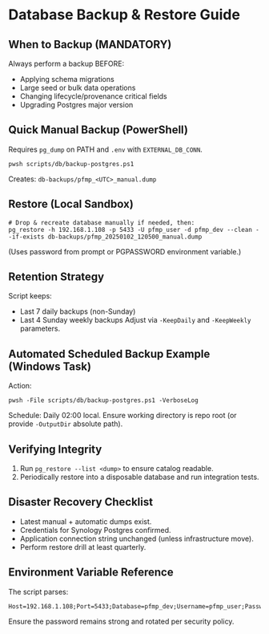 # Database Backup & Restore Guide

## When to Backup (MANDATORY)
Always perform a backup BEFORE:
- Applying schema migrations
- Large seed or bulk data operations
- Changing lifecycle/provenance critical fields
- Upgrading Postgres major version

## Quick Manual Backup (PowerShell)
Requires `pg_dump` on PATH and `.env` with `EXTERNAL_DB_CONN`.
```
pwsh scripts/db/backup-postgres.ps1
```
Creates: `db-backups/pfmp_<UTC>_manual.dump`

## Restore (Local Sandbox)
```
# Drop & recreate database manually if needed, then:
pg_restore -h 192.168.1.108 -p 5433 -U pfmp_user -d pfmp_dev --clean --if-exists db-backups/pfmp_20250102_120500_manual.dump
```
(Uses password from prompt or PGPASSWORD environment variable.)

## Retention Strategy
Script keeps:
- Last 7 daily backups (non-Sunday)
- Last 4 Sunday weekly backups
Adjust via `-KeepDaily` and `-KeepWeekly` parameters.

## Automated Scheduled Backup Example (Windows Task)
Action:
```
pwsh -File scripts/db/backup-postgres.ps1 -VerboseLog
```
Schedule: Daily 02:00 local. Ensure working directory is repo root (or provide `-OutputDir` absolute path).

## Verifying Integrity
1. Run `pg_restore --list <dump>` to ensure catalog readable.
2. Periodically restore into a disposable database and run integration tests.

## Disaster Recovery Checklist
- Latest manual + automatic dumps exist.
- Credentials for Synology Postgres confirmed.
- Application connection string unchanged (unless infrastructure move). 
- Perform restore drill at least quarterly.

## Environment Variable Reference
The script parses:
```
Host=192.168.1.108;Port=5433;Database=pfmp_dev;Username=pfmp_user;Password=***
```
Ensure the password remains strong and rotated per security policy.
